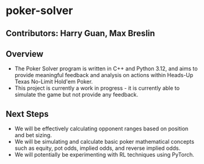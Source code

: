 # poker-solver
## Contributors: Harry Guan, Max Breslin

## Overview
- The Poker Solver program is written in C++ and Python 3.12, and aims to provide meaningful feedback and analysis on actions within Heads-Up Texas No-Limit Hold'em Poker.
- This project is currently a work in progress - it is currently able to simulate the game but not provide any feedback. 

## Next Steps
- We will be effectively calculating opponent ranges based on position and bet sizing.
- We will be simulating and calculate basic poker mathematical concepts such as equity, pot odds, implied odds, and reverse implied odds.
- We will potentially be experimenting with RL techniques using PyTorch.

